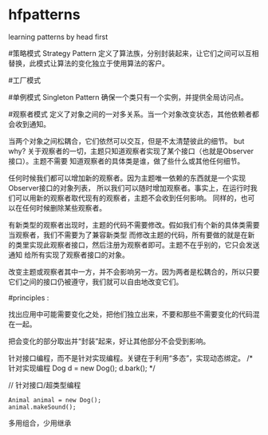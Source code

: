 # hfpatterns
learning patterns by head first

#策略模式 Strategy Pattern
定义了算法族，分别封装起来，让它们之间可以互相替换，此模式让算法的变化独立于使用算法的客户。

#工厂模式



#单例模式 Singleton Pattern
确保一个类只有一个实例，并提供全局访问点。

#观察者模式
定义了对象之间的一对多关系。当一个对象改变状态，其他依赖者都会收到通知。

当两个对象之间松耦合，它们依然可以交互，但是不太清楚彼此的细节。
but why?
关于观察者的一切，主题只知道观察者实现了某个接口（也就是Observer接口）。主题不需要
知道观察者的具体类是谁，做了些什么或其他任何细节。

任何时候我们都可以增加新的观察者。因为主题唯一依赖的东西就是一个实现Observer接口的对象列表，
所以我们可以随时增加观察者。事实上，在运行时我们可以用新的观察者取代现有的观察者，主题不会收到任何影响。
同样的，也可以在任何时候删除某些观察者。

有新类型的观察者出现时，主题的代码不需要修改。假如我们有个新的具体类需要当观察者，我们不需要为了兼容新类型
而修改主题的代码，所有要做的就是在新的类里实现此观察者接口，然后注册为观察者即可。主题不在乎别的，它只会发送通知
给所有实现了观察者接口的对象。

改变主题或观察者其中一方，并不会影响另一方。因为两者是松耦合的，所以只要它们之间的接口仍被遵守，我们就可以自由地改变它们。




#principles :

找出应用中可能需要变化之处，把他们独立出来，不要和那些不需要变化的代码混在一起。

把会变化的部分取出并“封装”起来，好让其他部分不会受到影响。


针对接口编程，而不是针对实现编程。关键在于利用“多态”，实现动态绑定。
/*
	针对实现编程
	Dog d = new Dog();
	d.bark();
*/

// 针对接口/超类型编程

	Animal animal = new Dog();
	animal.makeSound();


多用组合，少用继承

